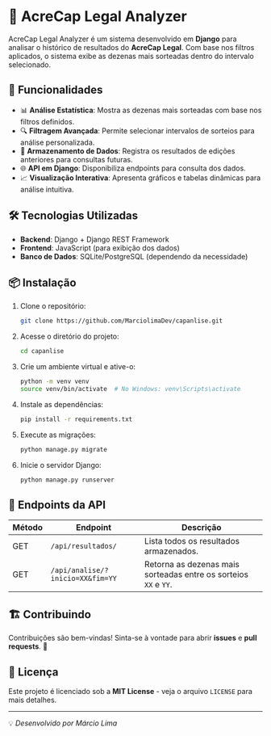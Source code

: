 # 🎯 AcreCap Legal Analyzer

AcreCap Legal Analyzer é um sistema desenvolvido em **Django** para analisar o histórico de resultados do **AcreCap Legal**. Com base nos filtros aplicados, o sistema exibe as dezenas mais sorteadas dentro do intervalo selecionado.

## 🚀 Funcionalidades

- 📊 **Análise Estatística**: Mostra as dezenas mais sorteadas com base nos filtros definidos.
- 🔍 **Filtragem Avançada**: Permite selecionar intervalos de sorteios para análise personalizada.
- 📁 **Armazenamento de Dados**: Registra os resultados de edições anteriores para consultas futuras.
- 🌐 **API em Django**: Disponibiliza endpoints para consulta dos dados.
- 📈 **Visualização Interativa**: Apresenta gráficos e tabelas dinâmicas para análise intuitiva.

## 🛠️ Tecnologias Utilizadas

- **Backend**: Django + Django REST Framework
- **Frontend**: JavaScript (para exibição dos dados)
- **Banco de Dados**: SQLite/PostgreSQL (dependendo da necessidade)

## 📦 Instalação

1. Clone o repositório:
   ```bash
   git clone https://github.com/MarciolimaDev/capanlise.git
   ```
2. Acesse o diretório do projeto:
   ```bash
   cd capanlise
   ```
3. Crie um ambiente virtual e ative-o:
   ```bash
   python -m venv venv
   source venv/bin/activate  # No Windows: venv\Scripts\activate
   ```
4. Instale as dependências:
   ```bash
   pip install -r requirements.txt
   ```
5. Execute as migrações:
   ```bash
   python manage.py migrate
   ```
6. Inicie o servidor Django:
   ```bash
   python manage.py runserver
   ```

## 🔗 Endpoints da API

| Método  | Endpoint       | Descrição |
|---------|---------------|-----------|
| GET     | `/api/resultados/` | Lista todos os resultados armazenados. |
| GET     | `/api/analise/?inicio=XX&fim=YY` | Retorna as dezenas mais sorteadas entre os sorteios `XX` e `YY`. |

## 🏗️ Contribuindo

Contribuições são bem-vindas! Sinta-se à vontade para abrir **issues** e **pull requests**. 🚀

## 📜 Licença

Este projeto é licenciado sob a **MIT License** - veja o arquivo `LICENSE` para mais detalhes.

---

💡 *Desenvolvido por Márcio Lima*